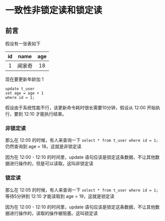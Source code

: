 一致性非锁定读和锁定读
===

前言
---

假设有一张表如下

|  id  |  name  | age  |
| :--: | :----: | :--: |
|  1   | 闻家奇 |  18  |

现在要更新年龄加 1

```mysql
update t_user
set age = age + 1
where id = 1;
```

假设由于系统性能不行，该更新命令耗时很长需要10分钟，假设从 12:00 开始执行，要到 12:10 才能执行结束。



### 非锁定读

那么在 12:05 的时候，有人来查询一下 `select * from t_user where id = 1; ` 仍然查询到 age = 18，这就是非锁定读

因为在 12:00 - 12:10 的时间里，update 语句应该是锁定这条数据，不让其他数据进行操作的，但是可以读取。这叫非锁定读



### 锁定读

那么在 12:05 的时候，有人来查询一下 `select * from t_user where id = 1; ` 等待5分钟到 12:10 才能读取到 age = 19，这就是锁定读

因为在 12:00 - 12:10 的时间里，update 语句应该是锁定这条数据，不让其他数据进行操作的，读取的操作被阻塞。这叫锁定读

